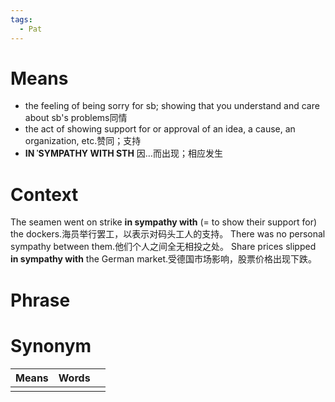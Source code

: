 ```yaml
---
tags:
  - Pat
---
```

# Means
- the feeling of being sorry for sb; showing that you understand and care about sb's problems同情
- the act of showing support for or approval of an idea, a cause, an organization, etc.赞同；支持
- **IN ˈSYMPATHY WITH STH** 因…而出现；相应发生
# Context
The seamen went on strike **in sympathy with** (= to show their support for) the dockers.海员举行罢工，以表示对码头工人的支持。
There was no personal sympathy between them.他们个人之间全无相投之处。
Share prices slipped **in sympathy with** the German market.受德国市场影响，股票价格出现下跌。
# Phrase

# Synonym
| Means | Words |     |
| ----- | ----- | --- |
|       |       |     |
